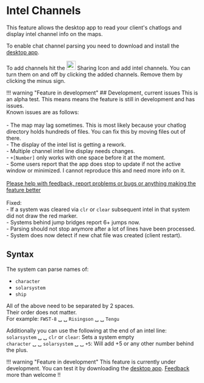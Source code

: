 # Intel Channels
This feature allows the desktop app to read your client's chatlogs and display intel channel info on the maps. 

To enable chat channel parsing you need to download and install the [desktop app](https://www.dropbox.com/s/x2dgjwiof2frek3/Eveeye_v002.exe?dl=0).

To add channels hit the <img src="https://raw.githubusercontent.com/Risingson/eedocs/master/docs/images/Share-100_off.png" width="24" height="24" > Sharing Icon and add intel channels. You can turn them on and off by clicking the added channels. Remove them by clicking the minus sign.

!!! warning "Feature in development"
    ## Development, current issues
    This is an alpha test. This means means the feature is still in development and has issues.<br>Known issues are as follows:<br><br>
    - The map may lag sometimes. This is most likely because your chatlog directory holds hundreds of files. You can fix this by moving files out of there.<br>
    - The display of the intel list is getting a rework.<br>
    - Multiple channel intel line display needs changes.<br>
    - `+[Number]` only works with one space before it at the moment.<br>
    - Some users report that the app does stop to update if not the active window or minimized. I cannot reproduce this and need more info on it.<br>
    <br> 
    [Please help with feedback, report problems or bugs or anything making the feature better](https://feedback.userreport.com/7ab42bbb-8bf8-4955-9573-c0b1213b1ba7/#submit/bug)<br><br> 
    Fixed:<br>
    - If a system was cleared via `clr` or `clear` subsequent intel in that system did not draw the red marker.<br>
    - Systems behind jump bridges report 6+ jumps now.<br>
    - Parsing should not stop anymore after a lot of lines have been processed.<br>
    - System does now detect if new chat file was created (client restart).<br> 
    
## Syntax
The system can parse names of:

 - `character` 
 - `solarsystem`
 - `ship` 

All of the above need to be separated by 2 spaces.<br>Their order does not matter.<br> For example: `FWST-8` &#9251; &#9251; `Risingson` &#9251; &#9251; `Tengu`

Additionally you can use the following at the end of an intel line:<br>
`solarsystem` &#9251; &#9251; `clr` or `clear`: Sets a system empty<br>
`character` &#9251; &#9251; `solarsystem` &#9251; &#9251; `+5`: Will add +5 or any other number behind the plus.

!!! warning "Feature in development"
    This feature is currently under development. You can test it by downloading the [desktop app](https://eveeye.readthedocs.io/en/latest/desktop-app/). [Feedback](https://eveeye.readthedocs.io/en/latest/#Feedback) more than welcome !!
<!--stackedit_data:
eyJoaXN0b3J5IjpbLTYzMDM3NzY2MCwyMDk3MzI5MjQyLC0xMT
I5NDE3NjYyLDE1ODgwODgxNSwtNTYyMTgyMzUyLDE5NTg1NDk0
MSwtMTg5MjA5ODg1MSwtMTkxNzM4MTQ1NCwtOTA3NzU1NTI2LD
EyOTMxNjI3MjMsMTI5MzE2MjcyMywxOTg0MjE5MDEsLTExMjQy
MTYzNTcsNjk0OTI1MTAxLDE4OTA2MDA5MTUsLTI0OTk3MjU2My
wtMTMxODM0ODg3MCwxMDk2MTE3MTMzLC0xNTIyNjgzNjgxLDE4
NjI2MDMwNzBdfQ==
-->